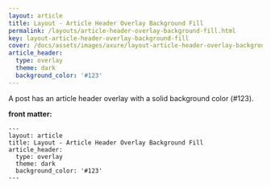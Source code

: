```yaml
---
layout: article
title: Layout - Article Header Overlay Background Fill
permalink: /layouts/article-header-overlay-background-fill.html
key: layout-article-header-overlay-background-fill
cover: /docs/assets/images/axure/layout-article-header-overlay-background-fill.png
article_header:
  type: overlay
  theme: dark
  background_color: '#123'
---
```


A post has an article header overlay with a solid background color (#123).

<!--more-->

**front matter:**

    ---
    layout: article
    title: Layout - Article Header Overlay Background Fill
    article_header:
      type: overlay
      theme: dark
      background_color: '#123'
    ---